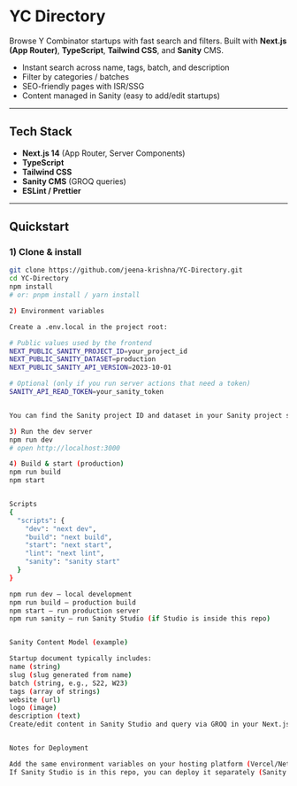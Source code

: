 # YC Directory

Browse Y Combinator startups with fast search and filters. Built with **Next.js (App Router)**, **TypeScript**, **Tailwind CSS**, and **Sanity** CMS.

- Instant search across name, tags, batch, and description
- Filter by categories / batches
- SEO-friendly pages with ISR/SSG
- Content managed in Sanity (easy to add/edit startups)


---

## Tech Stack

- **Next.js 14** (App Router, Server Components)
- **TypeScript**
- **Tailwind CSS**
- **Sanity CMS** (GROQ queries)
- **ESLint / Prettier**

---

## Quickstart

### 1) Clone & install

```bash
git clone https://github.com/jeena-krishna/YC-Directory.git
cd YC-Directory
npm install
# or: pnpm install / yarn install

2) Environment variables

Create a .env.local in the project root:

# Public values used by the frontend
NEXT_PUBLIC_SANITY_PROJECT_ID=your_project_id
NEXT_PUBLIC_SANITY_DATASET=production
NEXT_PUBLIC_SANITY_API_VERSION=2023-10-01

# Optional (only if you run server actions that need a token)
SANITY_API_READ_TOKEN=your_sanity_token


You can find the Sanity project ID and dataset in your Sanity project settings.

3) Run the dev server
npm run dev
# open http://localhost:3000

4) Build & start (production)
npm run build
npm start


Scripts
{
  "scripts": {
    "dev": "next dev",
    "build": "next build",
    "start": "next start",
    "lint": "next lint",
    "sanity": "sanity start"
  }
}

npm run dev — local development
npm run build — production build
npm start — run production server
npm run sanity — run Sanity Studio (if Studio is inside this repo)


Sanity Content Model (example)

Startup document typically includes:
name (string)
slug (slug generated from name)
batch (string, e.g., S22, W23)
tags (array of strings)
website (url)
logo (image)
description (text)
Create/edit content in Sanity Studio and query via GROQ in your Next.js app


Notes for Deployment

Add the same environment variables on your hosting platform (Vercel/Netlify).
If Sanity Studio is in this repo, you can deploy it separately (Sanity Managed / Vercel) or keep it local.


